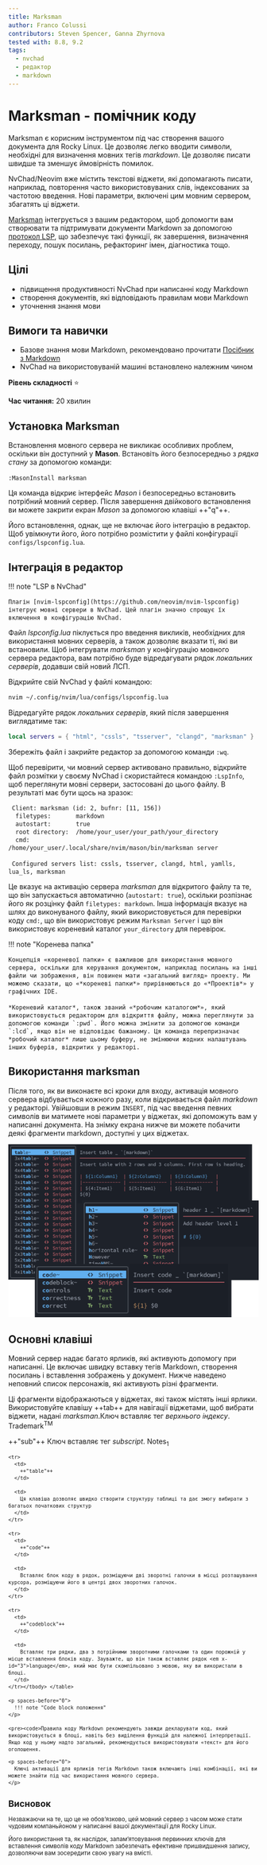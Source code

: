```yaml
---
title: Marksman
author: Franco Colussi
contributors: Steven Spencer, Ganna Zhyrnova
tested with: 8.8, 9.2
tags:
  - nvchad
  - редактор
  - markdown
---
```


# Marksman - помічник коду

Marksman є корисним інструментом під час створення вашого документа для Rocky Linux. Це дозволяє легко вводити символи, необхідні для визначення мовних тегів *markdown*. Це дозволяє писати швидше та зменшує ймовірність помилок.

NvChad/Neovim вже містить текстові віджети, які допомагають писати, наприклад, повторення часто використовуваних слів, індексованих за частотою введення. Нові параметри, включені цим мовним сервером, збагатять ці віджети.

[Marksman](https://github.com/artempyanykh/marksman) інтегрується з вашим редактором, щоб допомогти вам створювати та підтримувати документи Markdown за допомогою [протокол LSP](https://microsoft.github.io/language-server-protocol/), що забезпечує такі функції, як завершення, визначення переходу, пошук посилань, рефакторинг імен, діагностика тощо.

## Цілі

- підвищення продуктивності NvChad при написанні коду Markdown
- створення документів, які відповідають правилам мови Markdown
- уточнення знання мови

## Вимоги та навички

- Базове знання мови Markdown, рекомендовано прочитати [Посібник з Markdown](https://www.markdownguide.org/)
- NvChad на використовуваній машині встановлено належним чином

**Рівень складності** :star:

**Час читання:** 20 хвилин

## Установка Marksman

Встановлення мовного сервера не викликає особливих проблем, оскільки він доступний у **Mason**. Встановіть його безпосередньо з *рядка стану* за допомогою команди:

`:MasonInstall marksman`

Ця команда відкриє інтерфейс *Mason* і безпосередньо встановить потрібний мовний сервер. Після завершення двійкового встановлення ви можете закрити екран *Mason* за допомогою клавіші ++"q"++.

Його встановлення, однак, ще не включає його інтеграцію в редактор. Щоб увімкнути його, його потрібно розмістити у файлі конфігурації `configs/lspconfig.lua`.

## Інтеграція в редактор

!!! note "LSP в NvChad"

    Плагін [nvim-lspconfig](https://github.com/neovim/nvim-lspconfig) інтегрує мовні сервери в NvChad. Цей плагін значно спрощує їх включення в конфігурацію NvChad.

Файл *lspconfig.lua* піклується про введення викликів, необхідних для використання мовних серверів, а також дозволяє вказати ті, які ви встановили. Щоб інтегрувати *marksman* у конфігурацію мовного сервера редактора, вам потрібно буде відредагувати рядок *локальних серверів*, додавши свій новий ЛСП.

Відкрийте свій NvChad у файлі командою:

```bash
nvim ~/.config/nvim/lua/configs/lspconfig.lua
```

Відредагуйте рядок *локальних серверів*, який після завершення виглядатиме так:

```lua
local servers = { "html", "cssls", "tsserver", "clangd", "marksman" }
```

Збережіть файл і закрийте редактор за допомогою команди `:wq`.

Щоб перевірити, чи мовний сервер активовано правильно, відкрийте файл розмітки у своєму NvChad і скористайтеся командою `:LspInfo`, щоб переглянути мовні сервери, застосовані до цього файлу. В результаті має бути щось на зразок:

```text
 Client: marksman (id: 2, bufnr: [11, 156])
  filetypes:       markdown
  autostart:       true
  root directory:  /home/your_user/your_path/your_directory
  cmd:             /home/your_user/.local/share/nvim/mason/bin/marksman server

 Configured servers list: cssls, tsserver, clangd, html, yamlls, lua_ls, marksman
```

Це вказує на активацію сервера *marksman* для відкритого файлу та те, що він запускається автоматично (`autostart: true`), оскільки розпізнає його як розцінку файл `filetypes: markdown`. Інша інформація вказує на шлях до виконуваного файлу, який використовується для перевірки коду `cmd:`, що він використовує режим `Marksman Server` і що він використовує кореневий каталог `your_directory` для перевірок.

!!! note "Коренева папка"

    Концепція «кореневої папки» є важливою для використання мовного сервера, оскільки для керування документом, наприклад посилань на інші файли чи зображення, він повинен мати «загальний вигляд» проекту. Ми можемо сказати, що «*кореневі папки*» прирівнюються до «*Проектів*» у графічних IDE.
    
    *Кореневий каталог*, також званий «*робочим каталогом*», який використовується редактором для відкриття файлу, можна переглянути за допомогою команди `:pwd`. Його можна змінити за допомогою команди `:lcd`, якщо він не відповідає бажаному. Ця команда перепризначає *робочий каталог* лише цьому буферу, не змінюючи жодних налаштувань інших буферів, відкритих у редакторі.

## Використання marksman

Після того, як ви виконаєте всі кроки для входу, активація мовного сервера відбувається кожного разу, коли відкривається файл *markdown* у редакторі. Увійшовши в режим `INSERT`, під час введення певних символів ви матимете нові параметри у віджетах, які допоможуть вам у написанні документа. На знімку екрана нижче ви можете побачити деякі фрагменти markdown, доступні у цих віджетах.

![Marksman Snippets](./images/marksman_snippets.png)

## Основні клавіші

Мовний сервер надає багато ярликів, які активують допомогу при написанні. Це включає швидку вставку тегів Markdown, створення посилань і вставлення зображень у документ. Нижче наведено неповний список персонажів, які активують різні фрагменти.

Ці фрагменти відображаються у віджетах, які також містять інші ярлики. Використовуйте клавішу ++tab++ для навігації віджетами, щоб вибрати віджети, надані *marksman*.Ключ вставляє тег *верхнього індексу*. Trademark<sup>TM</td> </tr> 

<tr>
  <td>
    ++"sub"++
  </td>
  
  <td>
    Ключ вставляє тег <em x-id="3">subscript</em>. Notes<sub>1</td> </tr> 
    
    <tr>
      <td>
        ++"table"++
      </td>
      
      <td>
        Ця клавіша дозволяє швидко створити структуру таблиці та дає змогу вибирати з багатьох початкових структур
      </td>
    </tr>
    
    <tr>
      <td>
        ++"code"++
      </td>
      
      <td>
        Вставляє блок коду в рядок, розміщуючи дві зворотні галочки в місці розташування курсора, розміщуючи його в центрі двох зворотних галочок.
      </td>
    </tr>
    
    <tr>
      <td>
        ++"codeblock"++
      </td>
      
      <td>
        Вставляє три рядки, два з потрійними зворотними галочками та один порожній у місце вставлення блоків коду. Зауважте, що він також вставляє рядок <em x-id="3">language</em>, який має бути скомпільовано з мовою, яку ви використали в блоці.
      </td>
    </tr></tbody> </table> 
    
    <p spaces-before="0">
      !!! note "Code block положення"
    </p>
    
    <pre><code>Правила коду Markdown рекомендують завжди декларувати код, який використовується в блоці, навіть без виділення функцій для належної інтерпретації. Якщо код у ньому надто загальний, рекомендується використовувати «текст» для його оголошення.
</code></pre>
    
    <p spaces-before="0">
      Ключі активації для ярликів тегів Markdown також включають інші комбінації, які ви можете знайти під час використання мовного сервера.
    </p>
    
    

<h2 spaces-before="0">
  Висновок
</h2>

<p spaces-before="0">
  Незважаючи на те, що це не обов’язково, цей мовний сервер з часом може стати чудовим компаньйоном у написанні вашої документації для Rocky Linux.
</p>

<p spaces-before="0">
  Його використання та, як наслідок, запам’ятовування первинних ключів для вставлення символів коду Markdown забезпечать ефективне пришвидшення запису, дозволяючи вам зосередити свою увагу на вмісті.
</p>
